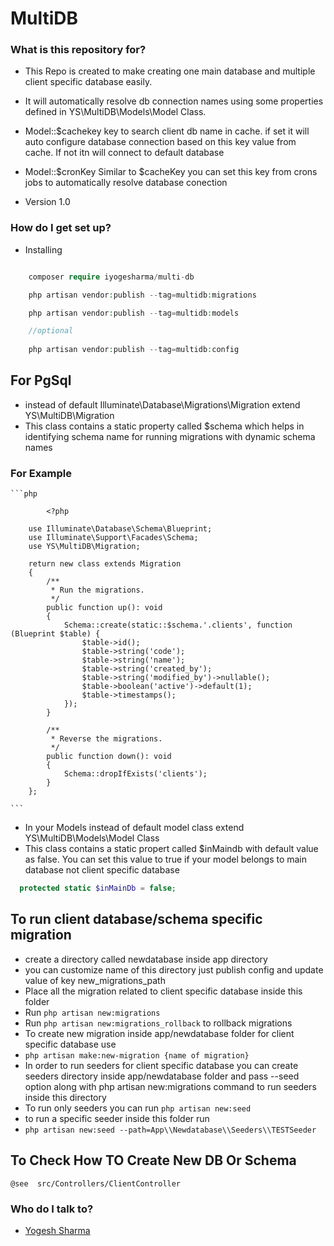 # MultiDB #

### What is this repository for? ###

* This Repo is created to make creating one main database and multiple client specific database easily. 
* It will automatically resolve db connection names using some properties defined in
YS\MultiDB\Models\Model Class.

* Model::$cachekey key to search client db name in cache. if  set it will auto configure database connection based on this key value from cache. If not itn will connect to default database

* Model::$cronKey Similar to $cacheKey you can set this key from crons jobs to automatically resolve database conection

* Version 1.0

### How do I get set up? ###

* Installing 

```php

    composer require iyogesharma/multi-db

    php artisan vendor:publish --tag=multidb:migrations

    php artisan vendor:publish --tag=multidb:models

    //optional
    
    php artisan vendor:publish --tag=multidb:config

```


## For PgSql

* instead of default  Illuminate\Database\Migrations\Migration  extend  YS\MultiDB\Migration
* This class contains a static property called $schema which helps in identifying schema name for running migrations with dynamic schema names

### For Example 
    ```php 

            <?php

        use Illuminate\Database\Schema\Blueprint;
        use Illuminate\Support\Facades\Schema;
        use YS\MultiDB\Migration;

        return new class extends Migration
        {
            /**
             * Run the migrations.
             */
            public function up(): void
            {
                Schema::create(static::$schema.'.clients', function (Blueprint $table) {
                    $table->id();
                    $table->string('code');
                    $table->string('name');
                    $table->string('created_by');
                    $table->string('modified_by')->nullable();
                    $table->boolean('active')->default(1);
                    $table->timestamps();
                });
            }

            /**
             * Reverse the migrations.
             */
            public function down(): void
            {
                Schema::dropIfExists('clients');
            }
        };

    ```

* In your Models instead of default model class extend YS\MultiDB\Models\Model Class
* This class contains a static propert called $inMaindb with default value as false.
You can set this value to true if your model belongs to main database not client specific database

```php
  protected static $inMainDb = false;
```


## To run client database/schema specific migration 

* create a directory called newdatabase inside app directory 
* you can customize name of this directory just publish config and update  value of key new_migrations_path
* Place all the migration related to client specific database inside this folder
* Run ``` php artisan new:migrations ```
* Run ``` php artisan new:migrations_rollback ``` to rollback migrations
* To create new migration inside app/newdatabase folder for client specific database use 
* ``` php artisan make:new-migration {name of migration} ```
* In order to run seeders for client specific database you can create seeders directory inside app/newdatabase folder and pass --seed option along with php artisan new:migrations command to run seeders inside this directory
* To run only seeders you can run ```php artisan new:seed ```
* to run a specific seeder inside this folder run
* ``` php artisan new:seed --path=App\\Newdatabase\\Seeders\\TESTSeeder    ```


## To Check How TO Create New DB Or Schema 
``` @see  src/Controllers/ClientController ```


### Who do I talk to? ###

* [Yogesh Sharma](https://github.com/iYogesharma)
